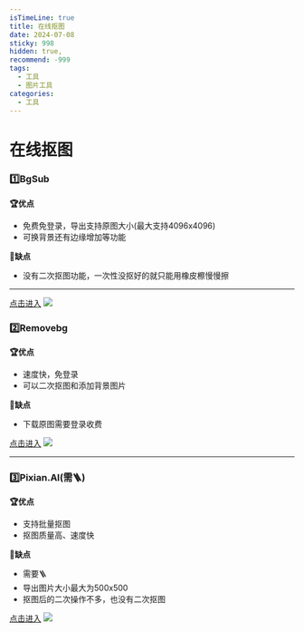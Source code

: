 ```yaml
---
isTimeLine: true
title: 在线抠图
date: 2024-07-08
sticky: 998
hidden: true,
recommend: -999
tags:
  - 工具
  - 图片工具
categories:
  - 工具
---
```

# 在线抠图

### 1️⃣BgSub
**🏆优点**
- 免费免登录，导出支持原图大小(最大支持4096x4096)
- 可换背景还有边缘增加等功能

**🥷缺点**
- 没有二次抠图功能，一次性没抠好的就只能用橡皮檫慢慢擦

---

[点击进入](https://bgsub.cn/webapp/)
![](https://cdn.jsdelivr.net/gh/xfy196/images@main/2024%2F07%2F08%2F16-20-53-dc53f6250be0442da363bbff3fadb6e9-20240708162052-a3adcb.png)

### 2️⃣Removebg
**🏆优点**
- 速度快，免登录
- 可以二次抠图和添加背景图片

**🥷缺点**
- 下载原图需要登录收费

[点击进入](https://www.remove.bg/zh)
![](https://cdn.jsdelivr.net/gh/xfy196/images@main/2024%2F07%2F08%2F16-22-42-409380e1c32063b1041cd0177fe8a732-20240708162241-e1aa95.png)

---

### 3️⃣Pixian.Al(需🪜)
**🏆优点**
- 支持批量抠图
- 抠图质量高、速度快

**🥷缺点**
- 需要🪜
- 导出图片大小最大为500x500
- 抠图后的二次操作不多，也没有二次抠图

[点击进入](https://pixian.ai/)
![](https://cdn.jsdelivr.net/gh/xfy196/images@main/2024%2F07%2F08%2F16-23-00-e9f451ff2e68eefce69c3e8964ad32b4-20240708162257-10c7aa.png)